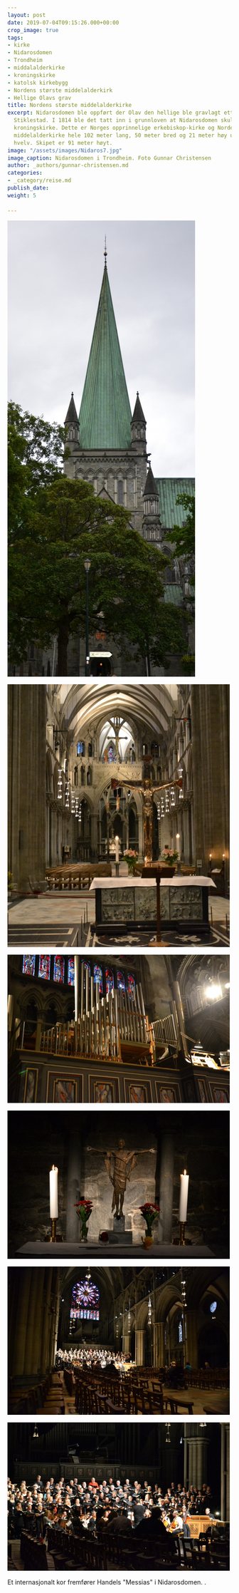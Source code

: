 ```yaml
---
layout: post
date: 2019-07-04T09:15:26.000+00:00
crop_image: true
tags:
- kirke
- Nidarosdomen
- Trondheim
- middalalderkirke
- kroningskirke
- katolsk kirkebygg
- Nordens største middelalderkirk
- Hellige Olavs grav
title: Nordens største middelalderkirke
excerpt: Nidarosdomen ble oppført der Olav den hellige ble gravlagt etter slaget på
  Stiklestad. I 1814 ble det tatt inn i grunnloven at Nidarosdomen skulle være landets
  kroningskirke. Dette er Norges opprinnelige erkebiskop-kirke og Nordens største
  middelalderkirke hele 102 meter lang, 50 meter bred og 21 meter høy under skipets
  hvelv. Skipet er 91 meter høyt.
image: "/assets/images/Nidaros7.jpg"
image_caption: Nidarosdomen i Trondheim. Foto Gunnar Christensen
author: _authors/gunnar-christensen.md
categories:
- _category/reise.md
publish_date: 
weight: 5

---
```

![](/assets/images/Nidaros1.jpg)

![](/assets/images/Nidaros8.jpg)

![](/assets/images/Nidaros5.jpg)

![](/assets/images/Nidaros2.jpg)

![](/assets/images/Nidaros3.jpg)

![](/assets/images/Nidaros4.jpg)

Et internasjonalt kor fremfører Handels "Messias" i Nidarosdomen. .